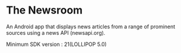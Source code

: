 # The Newsroom
An Android app that displays news articles from a range of prominent sources using a news API (newsapi.org).

Minimum SDK version : 21(LOLLIPOP 5.0)


